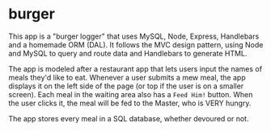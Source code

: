 # burger

This app is a "burger logger" that uses MySQL, Node, Express, Handlebars and a homemade ORM (DAL).  It follows the MVC design pattern, using Node and MySQL to query and route data and Handlebars to generate HTML.

The app is modeled after a restaurant app that lets users input the names of meals they'd like to eat. Whenever a user submits a mew meal, the app displays it on the left side of the page (or top if the user is on a smaller screen). Each meal in the waiting area also has a `Feed Him!` button. When the user clicks it, the meal will be fed to the Master, who is VERY hungry.

The app stores every meal in a SQL database, whether devoured or not.